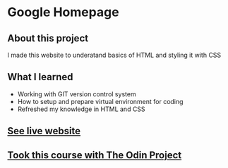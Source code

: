 # Google Homepage
## About this project
I made this website to underatand basics of HTML and styling it with CSS

## What I learned
- Working with GIT version control system
- How to setup and prepare virtual environment for coding
- Refreshed my knowledge in HTML and CSS

## [See live website](https://diamondlionlv.github.io/google-homepage/)

## [Took this course with The Odin Project](https://theodinproject.com)